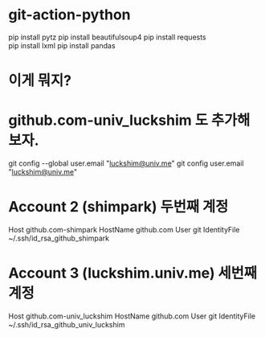 # git-action-python

pip install pytz
pip install beautifulsoup4 
pip install requests    
pip install lxml
pip install pandas    


# 이게 뭐지?

# github.com-univ_luckshim 도 추가해 보자.

git config --global user.email "luckshim@univ.me"
git config user.email "luckshim@univ.me"


# Account 2 (shimpark) 두번째 계정
Host github.com-shimpark
    HostName github.com
    User git
    IdentityFile ~/.ssh/id_rsa_github_shimpark

# Account 3 (luckshim.univ.me) 세번째 계정
Host github.com-univ_luckshim
    HostName github.com
    User git
    IdentityFile ~/.ssh/id_rsa_github_univ_luckshim
